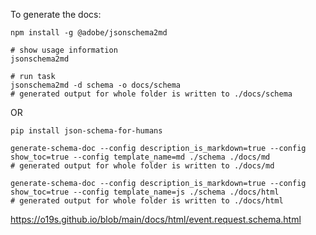 
To generate the docs:

```
npm install -g @adobe/jsonschema2md

# show usage information
jsonschema2md

# run task
jsonschema2md -d schema -o docs/schema
# generated output for whole folder is written to ./docs/schema
```

OR

```
pip install json-schema-for-humans

generate-schema-doc --config description_is_markdown=true --config show_toc=true --config template_name=md ./schema ./docs/md
# generated output for whole folder is written to ./docs/md

generate-schema-doc --config description_is_markdown=true --config show_toc=true --config template_name=js ./schema ./docs/html
# generated output for whole folder is written to ./docs/html

```


https://o19s.github.io/blob/main/docs/html/event.request.schema.html
